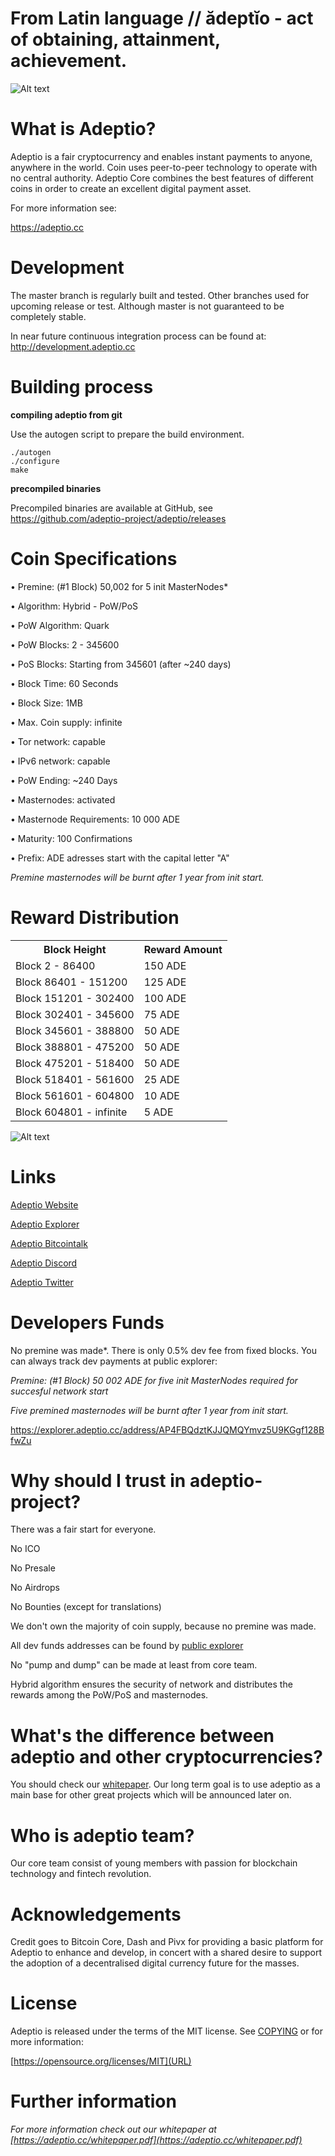 # From Latin language // ădeptĭo - act of obtaining, attainment, achievement.

![Alt text](https://explorer.adeptio.cc/images/adeptio.png)

# What is Adeptio?

Adeptio is a fair cryptocurrency and enables instant payments to anyone, anywhere in the world. Coin uses peer-to-peer technology to operate with no central authority. Adeptio Core combines the best features of different coins in order to create an excellent digital payment asset.


For more information see:

https://adeptio.cc

# Development

The master branch is regularly built and tested. Other branches used for upcoming release or test. Although master is not guaranteed to be completely stable.

In near future continuous integration process can be found at:
http://development.adeptio.cc

# Building process

**compiling adeptio from git**

Use the autogen script to prepare the build environment.

    ./autogen
    ./configure
    make

**precompiled binaries**

Precompiled binaries are available at GitHub, see https://github.com/adeptio-project/adeptio/releases


# Coin Specifications

• Premine: (#1 Block) 50,002 for 5 init MasterNodes*

• Algorithm: Hybrid - PoW/PoS

• PoW Algorithm: Quark

• PoW Blocks: 2 - 345600

• PoS Blocks: Starting from 345601 (after ~240 days)

• Block Time: 60 Seconds

• Block Size: 1MB

• Max. Coin supply: infinite

• Tor network: capable

• IPv6 network: capable

• PoW Ending: ~240 Days

• Masternodes: activated

• Masternode Requirements: 10 000 ADE

• Maturity: 100 Confirmations

• Prefix: ADE adresses start with the capital letter "A"

*Premine masternodes will be burnt after 1 year from init start.*

# Reward Distribution
<table>
<tr><th>Block Height</th><th>Reward Amount</th>
<tr><td>Block 2 - 86400</td><td>150 ADE</td>
<tr><td>Block 86401 - 151200</td><td>125 ADE</td>
<tr><td>Block 151201 - 302400</td><td>100 ADE</td>
<tr><td>Block 302401 - 345600</td><td>75 ADE</td>
<tr><td>Block 345601 - 388800</td><td>50 ADE</td>
<tr><td>Block 388801 - 475200</td><td>50 ADE</td>
<tr><td>Block 475201 - 518400</td><td>50 ADE</td></tr>
<tr><td>Block 518401 - 561600</td><td>25 ADE</td></tr>
<tr><td>Block 561601 - 604800</td><td>10 ADE</td></tr>
<tr><td>Block 604801 - infinite</td><td>5 ADE</td></tr>
</table>

![Alt text](https://explorer.adeptio.cc/images/adeptio_reward_distri.png)

# Links

[Adeptio Website](https://adeptio.cc/)

[Adeptio Explorer](https://explorer.adeptio.cc/)

[Adeptio Bitcointalk](https://bitcointalk.org/index.php?topic=4368475.0;all)

[Adeptio Discord](https://discord.gg/RBXjTBa)

[Adeptio Twitter](https://twitter.com/adeptioproject)


# Developers Funds

No premine was made*. There is only 0.5% dev fee from fixed blocks. You can always track dev payments at public explorer:

*Premine: (#1 Block) 50 002 ADE for five init MasterNodes required for succesful network start*

*Five premined masternodes will be burnt after 1 year from init start.*


https://explorer.adeptio.cc/address/AP4FBQdztKJJQMQYmvz5U9KGgf128BfwZu

# Why should I trust in adeptio-project?

There was a fair start for everyone.

No ICO

No Presale

No Airdrops

No Bounties (except for translations)

We don't own the majority of coin supply, because no premine was made.

All dev funds addresses can be found by [public explorer](https://explorer.adeptio.cc/address/AP4FBQdztKJJQMQYmvz5U9KGgf128BfwZu)

No "pump and dump" can be made at least from core team.

Hybrid algorithm ensures the security of network and distributes the rewards among the PoW/PoS and masternodes.

# What's the difference between adeptio and other cryptocurrencies?

You should check our [whitepaper](https://github.com/adeptio-project/adeptio#further-information). Our long term goal is to use adeptio as a main base for other great projects which will be announced later on.

# Who is adeptio team?

Our core team consist of young members with passion for blockchain technology and fintech revolution.

# Acknowledgements

Credit goes to Bitcoin Core, Dash and Pivx for providing a basic platform for Adeptio to enhance and develop, in concert with a shared desire to support the adoption of a decentralised digital currency future for the masses.

# License

Adeptio is released under the terms of the MIT license. See [COPYING](https://raw.githubusercontent.com/adeptio-project/adeptio/master/COPYING) or for more information:

[https://opensource.org/licenses/MIT](URL)

# Further information

_For more information check out our whitepaper at [https://adeptio.cc/whitepaper.pdf](https://adeptio.cc/whitepaper.pdf)_
